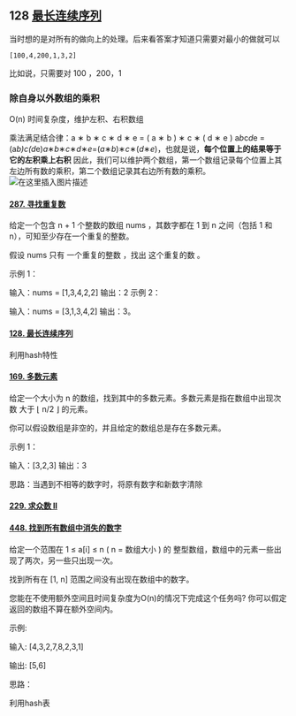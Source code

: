 ## 128 [ 最长连续序列](https://leetcode-cn.com/problems/longest-consecutive-sequence/)

当时想的是对所有的做向上的处理。后来看答案才知道只需要对最小的做就可以

```
[100,4,200,1,3,2]
```

比如说，只需要对 100 ，200，1



### 除自身以外数组的乘积

O(n) 时间复杂度，维护左积、右积数组

乘法满足结合律：a ∗ b ∗ c ∗ d ∗ e = ( a ∗ b ) ∗ c ∗ ( d ∗ e ) a*b*c*d*e = (a*b)*c*(d*e)*a*∗*b*∗*c*∗*d*∗*e*=(*a*∗*b*)∗*c*∗(*d*∗*e*)，也就是说，**每个位置上的结果等于它的左积乘上右积**
因此，我们可以维护两个数组，第一个数组记录每个位置上其左边所有数的乘积，第二个数组记录其右边所有数的乘积。
![在这里插入图片描述](../img/watermark,type_ZmFuZ3poZW5naGVpdGk,shadow_10,text_aHR0cHM6Ly9ibG9nLmNzZG4ubmV0L21vb25ldmU=,size_16,color_FFFFFF,t_70.png)



#### [287. 寻找重复数](https://leetcode-cn.com/problems/find-the-duplicate-number/)



给定一个包含 n + 1 个整数的数组 nums ，其数字都在 1 到 n 之间（包括 1 和 n），可知至少存在一个重复的整数。

假设 nums 只有 一个重复的整数 ，找出 这个重复的数 。

 示例 1：

输入：nums = [1,3,4,2,2]
输出：2
示例 2：

输入：nums = [3,1,3,4,2]
输出：3。





#### [128. 最长连续序列](https://leetcode-cn.com/problems/longest-consecutive-sequence/)

利用hash特性





#### [169. 多数元素](https://leetcode-cn.com/problems/majority-element/)

给定一个大小为 n 的数组，找到其中的多数元素。多数元素是指在数组中出现次数 大于 ⌊ n/2 ⌋ 的元素。

你可以假设数组是非空的，并且给定的数组总是存在多数元素。

示例 1：

输入：[3,2,3]
输出：3



思路：当遇到不相等的数字时，将原有数字和新数字清除



#### [229. 求众数 II](https://leetcode-cn.com/problems/majority-element-ii/)

#### [448. 找到所有数组中消失的数字](https://leetcode-cn.com/problems/find-all-numbers-disappeared-in-an-array/)

给定一个范围在  1 ≤ a[i] ≤ n ( n = 数组大小 ) 的 整型数组，数组中的元素一些出现了两次，另一些只出现一次。

找到所有在 [1, n] 范围之间没有出现在数组中的数字。

您能在不使用额外空间且时间复杂度为O(n)的情况下完成这个任务吗? 你可以假定返回的数组不算在额外空间内。

示例:

输入:
[4,3,2,7,8,2,3,1]

输出:
[5,6]

思路：

利用hash表